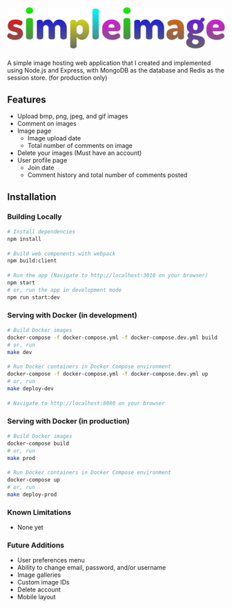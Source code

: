 # ![simpleimage logo](assets/images/logo.svg "simpleimage")

A simple image hosting web application that I created and implemented using Node.js and Express, with MongoDB as the database and Redis as the session store. (for production only)

## Features

* Upload bmp, png, jpeg, and gif images
* Comment on images
* Image page
    * Image upload date
    * Total number of comments on image
* Delete your images (Must have an account)
* User profile page
    * Join date
    * Comment history and total number of comments posted

## Installation

### Building Locally

~~~sh
# Install dependencies
npm install

# Build web components with webpack
npm build:client

# Run the app (Navigate to http://localhost:3010 on your browser)
npm start
# or, run the app in development mode
npm run start:dev
~~~

### Serving with Docker (in development)

~~~sh
# Build Docker images
docker-compose -f docker-compose.yml -f docker-compose.dev.yml build
# or, run
make dev

# Run Docker containers in Docker Compose environment
docker-compose -f docker-compose.yml -f docker-compose.dev.yml up
# or, run
make deploy-dev

# Navigate to http://localhost:8080 on your browser
~~~

### Serving with Docker (in production)

~~~sh
# Build Docker images
docker-compose build
# or, run
make prod

# Run Docker containers in Docker Compose environment
docker-compose up
# or, run
make deploy-prod
~~~

### Known Limitations

* None yet

### Future Additions

* User preferences menu
* Ability to change email, password, and/or username
* Image galleries
* Custom image IDs
* Delete account
* Mobile layout